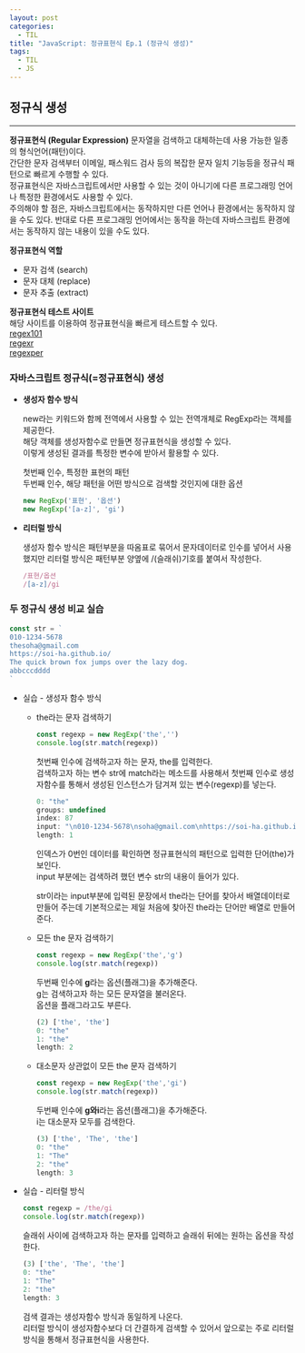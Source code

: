 ```yaml
---
layout: post
categories:
  - TIL
title: "JavaScript: 정규표현식 Ep.1 (정규식 생성)"
tags:
  - TIL
  - JS
---
```

## __정규식 생성__
---

**정규표현식 (Regular Expression)**
문자열을 검색하고 대체하는데 사용 가능한 일종의 형식언어(패턴)이다.  
간단한 문자 검색부터 이메일, 패스워드 검사 등의 복잡한 문자 일치 기능등을 정규식 패턴으로 빠르게 수행할 수 있다.  
정규표현식은 자바스크립트에서만 사용할 수 있는 것이 아니기에 다른 프로그래밍 언어나 특정한 환경에서도 사용할 수 있다.   
주의해야 할 점은, 자바스크립트에서는 동작하지만 다른 언어나 환경에서는 동작하지 않을 수도 있다. 반대로 다른 프로그래밍 언어에서는 동작을 하는데 자바스크립트 환경에서는 동작하지 않는 내용이 있을 수도 있다.

**정규표현식 역할**
- 문자 검색 (search)
- 문자 대체 (replace)
- 문자 추출 (extract)

**정규표현식 테스트 사이트**  
해당 사이트를 이용하여 정규표현식을 빠르게 테스트할 수 있다.  
[regex101](https://regex101.com/)   
[regexr](https://regexr.com/)  
[regexper](https://regexper.com/)

### 자바스크립트 정규식(=정규표현식) 생성

- **생성자 함수 방식**
    
  new라는 키워드와 함께 전역에서 사용할 수 있는 전역개체로 RegExp라는 객체를 제공한다.   
  해당 객체를 생성자함수로 만들면 정규표현식을 생성할 수 있다.   
  이렇게 생성된 결과를 특정한 변수에 받아서 활용할 수 있다.
  
  첫번째 인수, 특정한 표현의 패턴  
  두번째 인수, 해당 패턴을 어떤 방식으로 검색할 것인지에 대한 옵션
  
  ```js
  new RegExp('표현', '옵션')
  new RegExp('[a-z]', 'gi')
  ```
    
- **리터럴 방식**
  
  생성자 함수 방식은 패턴부분을 따옴표로 묶어서 문자데이터로 인수를 넣어서 사용했지만 리터럴 방식은 패턴부분 양옆에 /(슬래쉬)기호를 붙여서 작성한다.
  
  ```js
  /표현/옵션
  /[a-z]/gi
  ```
    

### __두 정규식 생성 비교 실습__

```js
const str = `
010-1234-5678
thesoha@gmail.com
https://soi-ha.github.io/
The quick brown fox jumps over the lazy dog.
abbcccdddd
`
```

- 실습 - 생성자 함수 방식
  - the라는 문자 검색하기
    ```js
    const regexp = new RegExp('the','')
    console.log(str.match(regexp))
    ```
    첫번째 인수에 검색하고자 하는 문자, the를 입력한다.  
    검색하고자 하는 변수 str에 match라는 메소드를 사용해서 첫번째 인수로 생성자함수를 통해서 생성된 인스턴스가 담겨져 있는 변수(regexp)를 넣는다.
    ```js
    0: "the"
    groups: undefined
    index: 87
    input: "\n010-1234-5678\nsoha@gmail.com\nhttps://soi-ha.github.io/\nThe quick brown fox jumps over the lazy dog.\nabbcccdddd\n"
    length: 1
    ```
    인덱스가 0번인 데이터를 확인하면 정규표현식의 패턴으로 입력한 단어(the)가 보인다.  
    input 부분에는 검색하려 했던 변수 str의 내용이 들어가 있다.
    
    str이라는 input부분에 입력된 문장에서 the라는 단어를 찾아서 배열데이터로 만들어 주는데 기본적으로는 제일 처음에 찾아진 the라는 단어만 배열로 만들어준다. 
        
  - 모든 the 문자 검색하기
    ```js
    const regexp = new RegExp('the','g')
    console.log(str.match(regexp))
    ```
    두번째 인수에 **g**라는 옵션(플래그)을 추가해준다.  
    g는 검색하고자 하는 모든 문자열을 불러온다.  
    옵션을 플래그라고도 부른다.
    ```js
    (2) ['the', 'the']
    0: "the"
    1: "the"
    length: 2
    ```
        
  - 대소문자 상관없이 모든 the 문자 검색하기
    ```js
    const regexp = new RegExp('the','gi')
    console.log(str.match(regexp))
    ```
    두번째 인수에 **g와i**라는 옵션(플래그)을 추가해준다.  
    i는 대소문자 모두를 검색한다.
    ```js
    (3) ['the', 'The', 'the']
    0: "the"
    1: "The"
    2: "the"
    length: 3
    ```
        
    
- 실습 - 리터럴 방식
  ```js
  const regexp = /the/gi
  console.log(str.match(regexp))
  ```
  슬래쉬 사이에 검색하고자 하는 문자를 입력하고 슬래쉬 뒤에는 원하는 옵션을 작성한다.
  
  ```jsx
  (3) ['the', 'The', 'the']
  0: "the"
  1: "The"
  2: "the"
  length: 3
  ```
  검색 결과는 생성자함수 방식과 동일하게 나온다.  
  리터럴 방식이 생성자함수보다 더 간결하게 검색할 수 있어서 앞으로는 주로 리터럴방식을 통해서 정규표현식을 사용한다.